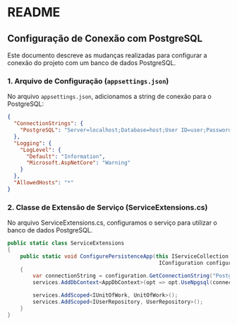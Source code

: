 # README

## Configuração de Conexão com PostgreSQL

Este documento descreve as mudanças realizadas para configurar a conexão do projeto com um banco de dados PostgreSQL.

### 1. **Arquivo de Configuração (`appsettings.json`)**

No arquivo `appsettings.json`, adicionamos a string de conexão para o PostgreSQL:

```json
{
  "ConnectionStrings": {
    "PostgreSQL": "Server=localhost;Database=host;User ID=user;Password=54321;Port=5432;"
  },
  "Logging": {
    "LogLevel": {
      "Default": "Information",
      "Microsoft.AspNetCore": "Warning"
    }
  },
  "AllowedHosts": "*"
}
```
### 2. Classe de Extensão de Serviço (ServiceExtensions.cs)

No arquivo ServiceExtensions.cs, configuramos o serviço para utilizar o banco de dados PostgreSQL.

```csharp
public static class ServiceExtensions
{
    public static void ConfigurePersistenceApp(this IServiceCollection services,
                                                IConfiguration configuration)
    {
        var connectionString = configuration.GetConnectionString("PostgreSQL");
        services.AddDbContext<AppDbContext>(opt => opt.UseNpgsql(connectionString));

        services.AddScoped<IUnitOfWork, UnitOfWork>();
        services.AddScoped<IUserRepository, UserRepository>();
    }
}

```
